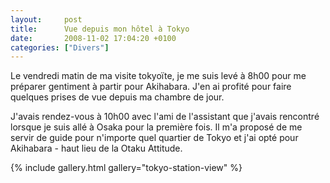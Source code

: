 ```yaml
---
layout:     post
title:      Vue depuis mon hôtel à Tokyo
date:       2008-11-02 17:04:20 +0100
categories: ["Divers"]
---
```


Le vendredi matin de ma visite tokyoïte, je me suis levé à 8h00 pour me préparer gentiment à partir pour Akihabara.
J'en ai profité pour faire quelques prises de vue depuis ma chambre de jour.

<!--more-->

J'avais rendez-vous à 10h00 avec l'ami de l'assistant que j'avais rencontré lorsque je suis allé à Osaka pour la
première fois. Il m'a proposé de me servir de guide pour n'importe quel quartier de Tokyo et j'ai opté pour
Akihabara - haut lieu de la Otaku Attitude.

{% include gallery.html gallery="tokyo-station-view" %}

